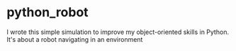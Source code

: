 # python_robot
I wrote this simple simulation to improve my object-oriented skills in Python. It's about a robot navigating in an environment
